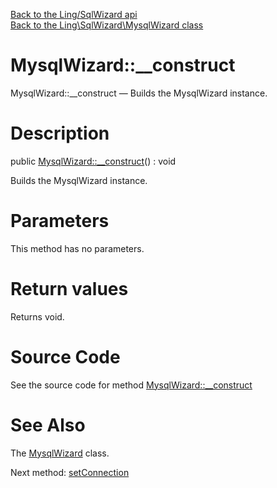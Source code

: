 [Back to the Ling/SqlWizard api](https://github.com/lingtalfi/SqlWizard/blob/master/doc/api/Ling/SqlWizard.md)<br>
[Back to the Ling\SqlWizard\MysqlWizard class](https://github.com/lingtalfi/SqlWizard/blob/master/doc/api/Ling/SqlWizard/MysqlWizard.md)


MysqlWizard::__construct
================



MysqlWizard::__construct — Builds the MysqlWizard instance.




Description
================


public [MysqlWizard::__construct](https://github.com/lingtalfi/SqlWizard/blob/master/doc/api/Ling/SqlWizard/MysqlWizard/__construct.md)() : void




Builds the MysqlWizard instance.




Parameters
================

This method has no parameters.


Return values
================

Returns void.








Source Code
===========
See the source code for method [MysqlWizard::__construct](https://github.com/lingtalfi/SqlWizard/blob/master/MysqlWizard.php#L97-L100)


See Also
================

The [MysqlWizard](https://github.com/lingtalfi/SqlWizard/blob/master/doc/api/Ling/SqlWizard/MysqlWizard.md) class.

Next method: [setConnection](https://github.com/lingtalfi/SqlWizard/blob/master/doc/api/Ling/SqlWizard/MysqlWizard/setConnection.md)<br>

